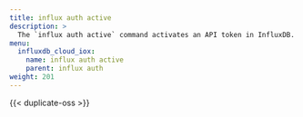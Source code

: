 ```yaml
---
title: influx auth active
description: >
  The `influx auth active` command activates an API token in InfluxDB.
menu:
  influxdb_cloud_iox:
    name: influx auth active
    parent: influx auth
weight: 201
---
```


{{< duplicate-oss >}}

